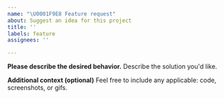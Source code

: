 ```yaml
---
name: "\U0001F9E8 Feature request"
about: Suggest an idea for this project
title: ''
labels: feature
assignees: ''

---
```


<!-- Please fill out as much of the template as you can -->

<!-- Start below this comment. -->


**Please describe the desired behavior.**
Describe the solution you'd like.


**Additional context (optional)**
Feel free to include any applicable: code, screenshots, or gifs.


<!-- End. -->

<!--
Thank you! Your help makes Public Lab better. We *deeply* appreciate your helping refine and improve Leaflet.DistortableImage.

To learn how to write really great issues, which increases the chances they'll be resolved, see:
https://publiclab.org/wiki/developers#Contributing+for+non-coders
-->
